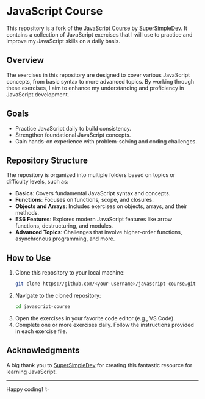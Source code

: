 # JavaScript Course

This repository is a fork of the [JavaScript Course](https://github.com/SuperSimpleDev/javascript-course/tree/main/1-exercise-solutions) by [SuperSimpleDev](https://github.com/SuperSimpleDev). It contains a collection of JavaScript exercises that I will use to practice and improve my JavaScript skills on a daily basis.

## Overview
The exercises in this repository are designed to cover various JavaScript concepts, from basic syntax to more advanced topics. By working through these exercises, I aim to enhance my understanding and proficiency in JavaScript development.

## Goals
- Practice JavaScript daily to build consistency.
- Strengthen foundational JavaScript concepts.
- Gain hands-on experience with problem-solving and coding challenges.

## Repository Structure
The repository is organized into multiple folders based on topics or difficulty levels, such as:
- **Basics**: Covers fundamental JavaScript syntax and concepts.
- **Functions**: Focuses on functions, scope, and closures.
- **Objects and Arrays**: Includes exercises on objects, arrays, and their methods.
- **ES6 Features**: Explores modern JavaScript features like arrow functions, destructuring, and modules.
- **Advanced Topics**: Challenges that involve higher-order functions, asynchronous programming, and more.

## How to Use
1. Clone this repository to your local machine:
   ```bash
   git clone https://github.com/<your-username>/javascript-course.git
   ```
2. Navigate to the cloned repository:
   ```bash
   cd javascript-course
   ```
3. Open the exercises in your favorite code editor (e.g., VS Code).
4. Complete one or more exercises daily. Follow the instructions provided in each exercise file.


## Acknowledgments
A big thank you to [SuperSimpleDev](https://github.com/SuperSimpleDev) for creating this fantastic resource for learning JavaScript.

---

Happy coding! ✨

